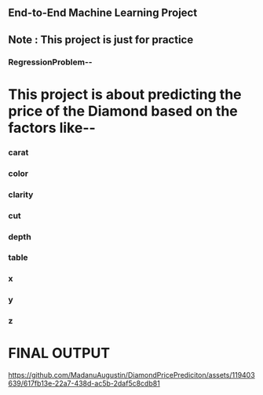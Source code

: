 ## End-to-End Machine Learning Project

## Note : This project is just for practice
### RegressionProblem--
# This project is about predicting the price of the Diamond based on the factors like--
### carat
### color
### clarity
### cut
### depth
### table
### x
### y
### z

# FINAL OUTPUT

https://github.com/MadanuAugustin/DiamondPricePrediciton/assets/119403639/617fb13e-22a7-438d-ac5b-2daf5c8cdb81

